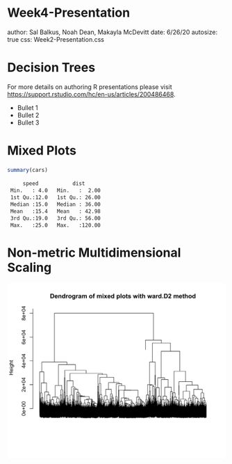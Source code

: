 Week4-Presentation
========================================================
author: Sal Balkus, Noah Dean, Makayla McDevitt
date: 6/26/20
autosize: true
css: Week2-Presentation.css

Decision Trees
========================================================

For more details on authoring R presentations please visit <https://support.rstudio.com/hc/en-us/articles/200486468>.

- Bullet 1
- Bullet 2
- Bullet 3

Mixed Plots
========================================================


```r
summary(cars)
```

```
     speed           dist       
 Min.   : 4.0   Min.   :  2.00  
 1st Qu.:12.0   1st Qu.: 26.00  
 Median :15.0   Median : 36.00  
 Mean   :15.4   Mean   : 42.98  
 3rd Qu.:19.0   3rd Qu.: 56.00  
 Max.   :25.0   Max.   :120.00  
```

Non-metric Multidimensional Scaling
========================================================

![plot of chunk unnamed-chunk-2](Week4-Presentation-figure/unnamed-chunk-2-1.png)

